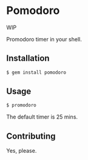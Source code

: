 # Pomodoro

WIP

Promodoro timer in your shell.

## Installation

```bash
$ gem install pomodoro
```

## Usage

```bash
$ promodoro
```

The default timer is 25 mins.

## Contributing

Yes, please.

